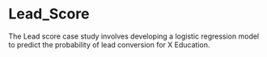 # Lead_Score
The Lead score case study involves developing a logistic regression model to predict the probability of lead conversion for X Education.
